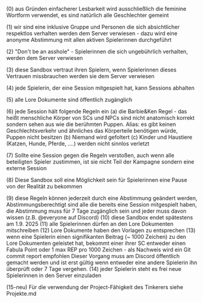 (0) aus Gründen einfacherer Lesbarkeit wird ausschließlich die feminine Wortform verwendet, es sind natürlich alle Geschlechter gemeint

(1) wir sind eine inklusive Gruppe und Personen die sich absichtlicher respektlos verhalten werden dem Server verwiesen - dazu wird eine anonyme Abstimmung mit allen aktiven Spielerinnen durchgeführt

(2) "Don't be an asshole" - Spielerinnen die sich ungebührlich verhalten, werden dem Server verwiesen

(3) diese Sandbox vertraut ihren Spielern, wenn Spielerinnen dieses Vertrauen missbrauchen werden sie dem Server verwiesen

(4) jede Spielerin, der eine Session mitgespielt hat, kann Sessions abhalten

(5) alle Lore Dokumente sind öffentlich zugänglich

(6) jede Session hält folgende Regeln ein
	(a) die Barbie&Ken Regel - das heißt menschliche Körper von SCs und NPCs sind nicht anatomisch korrekt sondern sehen aus wie die berühmten Puppen.  Alias: es gibt keinen Geschlechtsverkehr und ähnliches das Körperteile benötigen würde, Puppen nicht besitzen
	(b) Niemand wird gefoltert
	(c) Kinder und Haustiere (Katzen, Hunde, Pferde, ....) werden nicht sinnlos verletzt

(7) Sollte eine Session gegen die Regeln verstoßen, auch wenn alle beteiligten Spieler zustimmen, ist sie nicht Teil der Kampagne sondern eine externe Session

(8) Diese Sandbox soll eine Möglichkeit sein für Spielerinnen eine Pause von der Realität zu bekommen

(9) diese Regeln können jederzeit durch eine Abstimmung geändert werden, Abstimmungsberechtigt sind alle die bereits eine Session mitgespielt haben, die Abstimmung muss für 7 Tage zugänglich sein und jeder muss davon wissen (z.B. @everyone auf Discord)
(10) diese Sandbox endet spätestens am 1.9. 2025
(11) alle Spielerinnen dürfen an den Lore Dokumenten mitschreiben
(12) Lore Dokumente haben den Vorlagen zu entsprechen
(13) wenn eine Spielerin einen signifikanten Beitrag (~ 1000 Zeichen) zu den Lore Dokumenten geleistet hat, bekommt einer ihrer SC entweder einen Fabula Point oder 1 max REP pro 1000 Zeichen - als Nachweis wird ein Git commit report empfohlen
Dieser Vorgang muss am Discord öffentlich gemacht werden und ist erst gültig wenn entweder eine andere Spielerin ihn überprüft oder 7 Tage vergehen.
(14) jeder Spielerin steht es frei neue Spielerinnen in den Server einzuladen

(15-neu) Für die verwendung der Project-Fähigkeit des Tinkerers siehe Projekte.md

